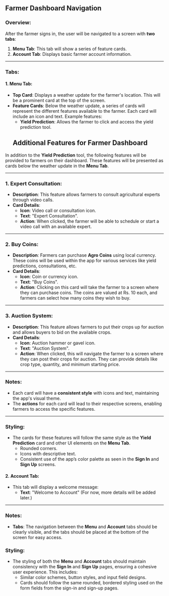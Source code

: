## Farmer Dashboard Navigation

### Overview:
After the farmer signs in, the user will be navigated to a screen with **two tabs**:
1. **Menu Tab**: This tab will show a series of feature cards.
2. **Account Tab**: Displays basic farmer account information.

---

### Tabs:
#### 1. Menu Tab:
- **Top Card**: Displays a weather update for the farmer's location. This will be a prominent card at the top of the screen.
- **Feature Cards**: Below the weather update, a series of cards will represent the different features available to the farmer. Each card will include an icon and text. Example features:
  - **Yield Prediction**: Allows the farmer to click and access the yield prediction tool.
  ## Additional Features for Farmer Dashboard

In addition to the **Yield Prediction** tool, the following features will be provided to farmers on their dashboard. These features will be presented as cards below the weather update in the **Menu Tab**.

---

### 1. **Expert Consultation**:
- **Description**: This feature allows farmers to consult agricultural experts through video calls.
- **Card Details**:
  - **Icon**: Video call or consultation icon.
  - **Text**: "Expert Consultation".
  - **Action**: When clicked, the farmer will be able to schedule or start a video call with an available expert.
  
---

### 2. **Buy Coins**:
- **Description**: Farmers can purchase **Agro Coins** using local currency. These coins will be used within the app for various services like yield predictions, consultations, etc.
- **Card Details**:
  - **Icon**: Coin or currency icon.
  - **Text**: "Buy Coins".
  - **Action**: Clicking on this card will take the farmer to a screen where they can purchase coins. The coins are valued at Rs. 10 each, and farmers can select how many coins they wish to buy.

---

### 3. **Auction System**:
- **Description**: This feature allows farmers to put their crops up for auction and allows buyers to bid on the available crops.
- **Card Details**:
  - **Icon**: Auction hammer or gavel icon.
  - **Text**: "Auction System".
  - **Action**: When clicked, this will navigate the farmer to a screen where they can post their crops for auction. They can provide details like crop type, quantity, and minimum starting price.

---

### Notes:
- Each card will have a **consistent style** with icons and text, maintaining the app's visual theme.
- The **actions** for each card will lead to their respective screens, enabling farmers to access the specific features.

---

### Styling:
- The cards for these features will follow the same style as the **Yield Prediction** card and other UI elements on the **Menu Tab**.
  - Rounded corners.
  - Icons with descriptive text.
  - Consistent use of the app’s color palette as seen in the **Sign In** and **Sign Up** screens.

  



#### 2. Account Tab:
- This tab will display a welcome message: 
  - **Text**: "Welcome to Account" (For now, more details will be added later.)

---

### Notes:
- **Tabs**: The navigation between the **Menu** and **Account** tabs should be clearly visible, and the tabs should be placed at the bottom of the screen for easy access.
  
### Styling:
- The styling of both the **Menu** and **Account** tabs should maintain consistency with the **Sign In** and **Sign Up** pages, ensuring a cohesive user experience. This includes:
  - Similar color schemes, button styles, and input field designs.
  - Cards should follow the same rounded, bordered styling used on the form fields from the sign-in and sign-up pages.
